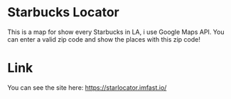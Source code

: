 # Starbucks Locator

This is a map for show every Starbucks in LA, i use Google Maps API. You can enter a valid zip code and show the places with this zip code!

# Link
You can see the site here: https://starlocator.imfast.io/

